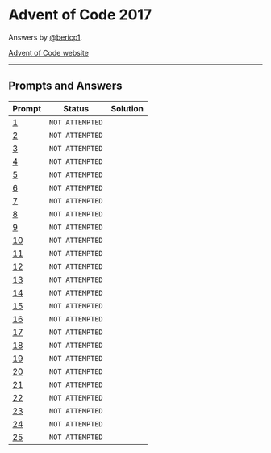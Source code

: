 # Advent of Code 2017

Answers by [@bericp1](https://twitter.com/bericp1).

[Advent of Code website](http://adventofcode.com/)

-----

## Prompts and Answers

| Prompt                                    | Status          | Solution |
|-------------------------------------------|-----------------|----------|
| [1](http://adventofcode.com/2017/day/1)   | `NOT ATTEMPTED` |          |
| [2](http://adventofcode.com/2017/day/2)   | `NOT ATTEMPTED` |          |
| [3](http://adventofcode.com/2017/day/3)   | `NOT ATTEMPTED` |          |
| [4](http://adventofcode.com/2017/day/4)   | `NOT ATTEMPTED` |          |
| [5](http://adventofcode.com/2017/day/5)   | `NOT ATTEMPTED` |          |
| [6](http://adventofcode.com/2017/day/6)   | `NOT ATTEMPTED` |          |
| [7](http://adventofcode.com/2017/day/7)   | `NOT ATTEMPTED` |          |
| [8](http://adventofcode.com/2017/day/8)   | `NOT ATTEMPTED` |          |
| [9](http://adventofcode.com/2017/day/9)   | `NOT ATTEMPTED` |          |
| [10](http://adventofcode.com/2017/day/10) | `NOT ATTEMPTED` |          |
| [11](http://adventofcode.com/2017/day/11) | `NOT ATTEMPTED` |          |
| [12](http://adventofcode.com/2017/day/12) | `NOT ATTEMPTED` |          |
| [13](http://adventofcode.com/2017/day/13) | `NOT ATTEMPTED` |          |
| [14](http://adventofcode.com/2017/day/14) | `NOT ATTEMPTED` |          |
| [15](http://adventofcode.com/2017/day/15) | `NOT ATTEMPTED` |          |
| [16](http://adventofcode.com/2017/day/16) | `NOT ATTEMPTED` |          |
| [17](http://adventofcode.com/2017/day/17) | `NOT ATTEMPTED` |          |
| [18](http://adventofcode.com/2017/day/18) | `NOT ATTEMPTED` |          |
| [19](http://adventofcode.com/2017/day/19) | `NOT ATTEMPTED` |          |
| [20](http://adventofcode.com/2017/day/20) | `NOT ATTEMPTED` |          |
| [21](http://adventofcode.com/2017/day/21) | `NOT ATTEMPTED` |          |
| [22](http://adventofcode.com/2017/day/22) | `NOT ATTEMPTED` |          |
| [23](http://adventofcode.com/2017/day/23) | `NOT ATTEMPTED` |          |
| [24](http://adventofcode.com/2017/day/24) | `NOT ATTEMPTED` |          |
| [25](http://adventofcode.com/2017/day/25) | `NOT ATTEMPTED` |          |
